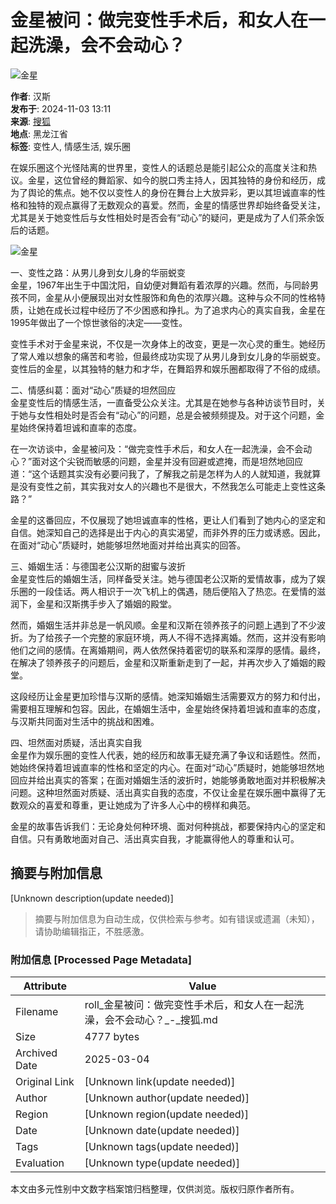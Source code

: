 # 金星被问：做完变性手术后，和女人在一起洗澡，会不会动心？

![金星](https://q1.itc.cn/q_70,c_lfill,w_140,h_140,g_face/images03/20240514/69f313739c0d45f49f2c9f7501810fd9.jpeg)

**作者**: 汉斯  
**发布于**: 2024-11-03 13:11  
**来源**: [搜狐](https://roll.sohu.com/a/823230315_121903916)  
**地点**: 黑龙江省  
**标签**: 变性人, 情感生活, 娱乐圈  

在娱乐圈这个光怪陆离的世界里，变性人的话题总是能引起公众的高度关注和热议。金星，这位曾经的舞蹈家、如今的脱口秀主持人，因其独特的身份和经历，成为了舆论的焦点。她不仅以变性人的身份在舞台上大放异彩，更以其坦诚直率的性格和独特的观点赢得了无数观众的喜爱。然而，金星的情感世界却始终备受关注，尤其是关于她变性后与女性相处时是否会有“动心”的疑问，更是成为了人们茶余饭后的话题。

![金星](https://q3.itc.cn/images01/20241103/2677b0a729cf46f7a151fffd53fe9829.jpeg)

一、变性之路：从男儿身到女儿身的华丽蜕变  
金星，1967年出生于中国沈阳，自幼便对舞蹈有着浓厚的兴趣。然而，与同龄男孩不同，金星从小便展现出对女性服饰和角色的浓厚兴趣。这种与众不同的性格特质，让她在成长过程中经历了不少困惑和挣扎。为了追求内心的真实自我，金星在1995年做出了一个惊世骇俗的决定——变性。

变性手术对于金星来说，不仅是一次身体上的改变，更是一次心灵的重生。她经历了常人难以想象的痛苦和考验，但最终成功实现了从男儿身到女儿身的华丽蜕变。变性后的金星，以其独特的魅力和才华，在舞蹈界和娱乐圈都取得了不俗的成绩。

二、情感纠葛：面对“动心”质疑的坦然回应  
金星变性后的情感生活，一直备受公众关注。尤其是在她参与各种访谈节目时，关于她与女性相处时是否会有“动心”的问题，总是会被频频提及。对于这个问题，金星始终保持着坦诚和直率的态度。

在一次访谈中，金星被问及：“做完变性手术后，和女人在一起洗澡，会不会动心？”面对这个尖锐而敏感的问题，金星并没有回避或遮掩，而是坦然地回应道：“这个话题其实没有必要问我了，了解我之前是怎样为人的人就知道，我就算是没有变性之前，其实我对女人的兴趣也不是很大，不然我怎么可能走上变性这条路？”

金星的这番回应，不仅展现了她坦诚直率的性格，更让人们看到了她内心的坚定和自信。她深知自己的选择是出于内心的真实渴望，而非外界的压力或诱惑。因此，在面对“动心”质疑时，她能够坦然地面对并给出真实的回答。

三、婚姻生活：与德国老公汉斯的甜蜜与波折  
金星变性后的婚姻生活，同样备受关注。她与德国老公汉斯的爱情故事，成为了娱乐圈的一段佳话。两人相识于一次飞机上的偶遇，随后便陷入了热恋。在爱情的滋润下，金星和汉斯携手步入了婚姻的殿堂。

然而，婚姻生活并非总是一帆风顺。金星和汉斯在领养孩子的问题上遇到了不少波折。为了给孩子一个完整的家庭环境，两人不得不选择离婚。然而，这并没有影响他们之间的感情。在离婚期间，两人依然保持着密切的联系和深厚的感情。最终，在解决了领养孩子的问题后，金星和汉斯重新走到了一起，并再次步入了婚姻的殿堂。

这段经历让金星更加珍惜与汉斯的感情。她深知婚姻生活需要双方的努力和付出，需要相互理解和包容。因此，在婚姻生活中，金星始终保持着坦诚和直率的态度，与汉斯共同面对生活中的挑战和困难。

四、坦然面对质疑，活出真实自我  
金星作为娱乐圈的变性人代表，她的经历和故事无疑充满了争议和话题性。然而，她始终保持着坦诚直率的性格和坚定的内心。在面对“动心”质疑时，她能够坦然地回应并给出真实的答案；在面对婚姻生活的波折时，她能够勇敢地面对并积极解决问题。这种坦然面对质疑、活出真实自我的态度，不仅让金星在娱乐圈中赢得了无数观众的喜爱和尊重，更让她成为了许多人心中的榜样和典范。

金星的故事告诉我们：无论身处何种环境、面对何种挑战，都要保持内心的坚定和自信。只有勇敢地面对自己、活出真实自我，才能赢得他人的尊重和认可。
<!-- tcd_original_link https://roll.sohu.com/a/823230315_121903916 -->


## 摘要与附加信息

<!-- tcd_abstract -->
[Unknown description(update needed)]
<!-- tcd_abstract_end -->

> 摘要与附加信息为自动生成，仅供检索与参考。如有错误或遗漏（未知），请协助编辑指正，不胜感激。

### 附加信息 [Processed Page Metadata]

| Attribute       | Value                                  |
|-----------------|----------------------------------------|
| Filename        | roll_金星被问：做完变性手术后，和女人在一起洗澡，会不会动心？_-_搜狐.md                             |
| Size            | 4777 bytes                           |
| Archived Date   | 2025-03-04                             |
| Original Link   | [Unknown link(update needed)]                       |
| Author          | [Unknown author(update needed)]                               |
| Region          | [Unknown region(update needed)]                               |
| Date            | [Unknown date(update needed)]                                 |
| Tags            | [Unknown tags(update needed)]                                 |
| Evaluation            | [Unknown type(update needed)]                                 |
<!-- tcd_table_end -->

本文由多元性别中文数字档案馆归档整理，仅供浏览。版权归原作者所有。

